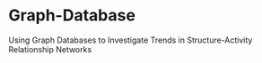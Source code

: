 # Graph-Database
Using Graph Databases to Investigate Trends in Structure-Activity Relationship Networks
